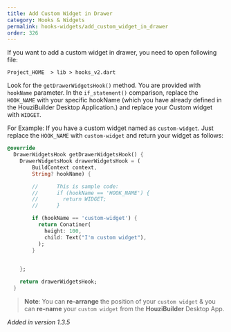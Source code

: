 ```yaml
---
title: Add Custom Widget in Drawer
category: Hooks & Widgets
permalink: hooks-widgets/add_custom_widget_in_drawer
order: 326
---
```


If you want to add a custom widget in drawer, you need to open following file:

`Project_HOME  > lib > hooks_v2.dart`

Look for the `getDrawerWidgetsHook()` method. You are provided with `hookName` parameter. In the `if_statement()` comparison, replace the `HOOK_NAME` with your specific hookName (which you have already defined in the HouziBuilder Desktop Application.) and replace your Custom widget with `WIDGET`. 

For Example: If you have a custom widget named as `custom-widget`. Just replace the `HOOK_NAME` with `custom-widget` and return your widget as follows:

```dart
@override
  DrawerWidgetsHook getDrawerWidgetsHook() {
    DrawerWidgetsHook drawerWidgetsHook = (
        BuildContext context,
        String? hookName) {

        //      This is sample code:
        //      if (hookName == 'HOOK_NAME') {
        //        return WIDGET;
        //      }

        if (hookName == 'custom-widget') {
          return Conatiner(
            height: 100,
            child: Text("I'm custom widget"),
          );
        }

      
    };

    return drawerWidgetsHook;
  }
```

> **Note**: You can **re-arrange** the position of your `custom widget` & you can **re-name** your `custom widget` from the **HouziBuilder** Desktop App. 

*Added in version 1.3.5*

